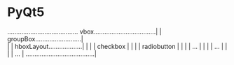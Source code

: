 # PyQt5

........................................
vbox...................................|
|    groupBox..........................|               
|    |    hboxLayout...................|
|    |    |  checkbox                  |
|    |    |  radiobutton               |
|    |    |  ...                       | 
|    |    |  ...                       |
|    |    |  ...                       |
.......................................|
